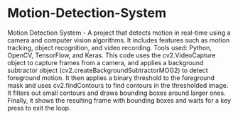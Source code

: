 # Motion-Detection-System
Motion Detection System - A project that detects motion in real-time using a camera and computer vision algorithms. It includes features such as motion tracking, object recognition, and video recording. Tools used: Python, OpenCV, TensorFlow, and Keras. 
This code uses the cv2.VideoCapture object to capture frames from a camera, and applies a background subtractor object (cv2.createBackgroundSubtractorMOG2) to detect foreground motion. It then applies a binary threshold to the foreground mask and uses cv2.findContours to find contours in the thresholded image. It filters out small contours and draws bounding boxes around larger ones. Finally, it shows the resulting frame with bounding boxes and waits for a key press to exit the loop.
